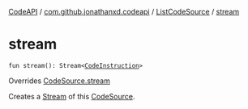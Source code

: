 [CodeAPI](../../index.md) / [com.github.jonathanxd.codeapi](../index.md) / [ListCodeSource](index.md) / [stream](.)

# stream

`fun stream(): Stream<`[`CodeInstruction`](../-code-instruction.md)`>`

Overrides [CodeSource.stream](../-code-source/stream.md)

Creates a [Stream](#) of this [CodeSource](../-code-source/index.md).

